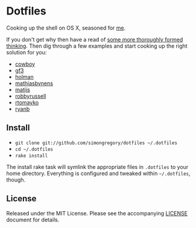 # Dotfiles

Cooking up the shell on OS X, seasoned for [me][sg].

If you don't get why then have a read of [some more thoroughly formed thinking][holman-blog]. Then dig through a few examples and start cooking up the right solution for you:

  * [cowboy][cowboy]
  * [gf3][gf3]
  * [holman][holman]
  * [mathiasbynens][mathiasbynens]
  * [matijs][matijs]
  * [robbyrussell][robbyrussell]
  * [rtomayko][rtomayko]
  * [ryanb][ryanb]

## Install

- `git clone git://github.com/simongregory/dotfiles ~/.dotfiles`
- `cd ~/.dotfiles`
- `rake install`

The install rake task will symlink the appropriate files in `.dotfiles` to your home directory. Everything is configured and tweaked within `~/.dotfiles`, though.

## License

Released under the MIT License. Please see the accompanying [LICENSE](LICENSE) document for details.

[cowboy]: https://github.com/cowboy/dotfiles/
[gf3]: https://github.com/gf3/dotfiles/
[holman-blog]: http://zachholman.com/2010/08/dotfiles-are-meant-to-be-forked/
[holman]: https://github.com/holman/dotfiles/
[mathiasbynens]: https://github.com/mathiasbynens/dotfiles/
[matijs]: https://github.com/matijs/homedir/
[robbyrussell]: https://github.com/robbyrussell/oh-my-zsh
[rtomayko]: https://github.com/rtomayko/dotfiles/
[ryanb]: https://github.com/ryanb/dotfiles/
[sg]: http://simongregory.com/
